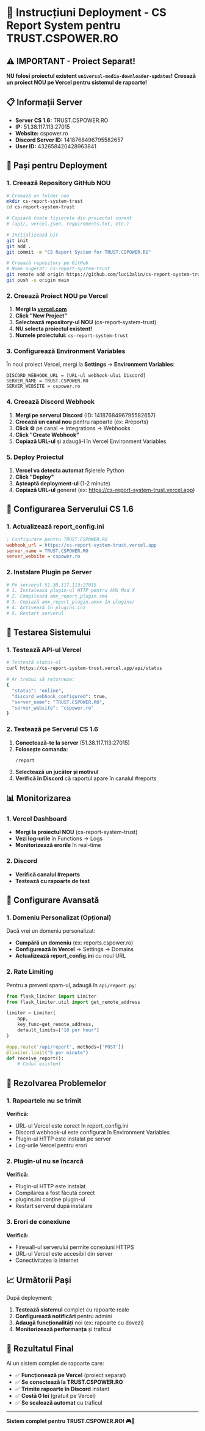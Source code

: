 # 🚀 Instrucțiuni Deployment - CS Report System pentru TRUST.CSPOWER.RO

## ⚠️ IMPORTANT - Proiect Separat!

**NU folosi proiectul existent `universal-media-downloader-updates`!**
**Creează un proiect NOU pe Vercel pentru sistemul de rapoarte!**

## 📋 Informații Server

- **Server CS 1.6:** TRUST.CSPOWER.RO
- **IP:** 51.38.117.113:27015
- **Website:** cspower.ro
- **Discord Server ID:** 1418768496795582657
- **User ID:** 432658420428963841

## 🎯 Pași pentru Deployment

### 1. Creează Repository GitHub NOU

```bash
# Creează un folder nou
mkdir cs-report-system-trust
cd cs-report-system-trust

# Copiază toate fișierele din proiectul curent
# (api/, vercel.json, requirements.txt, etc.)

# Inițializează Git
git init
git add .
git commit -m "CS Report System for TRUST.CSPOWER.RO"

# Creează repository pe GitHub
# Nume sugerat: cs-report-system-trust
git remote add origin https://github.com/luci3alin/cs-report-system-trust.git
git push -u origin main
```

### 2. Creează Proiect NOU pe Vercel

1. **Mergi la [vercel.com](https://vercel.com)**
2. **Click "New Project"**
3. **Selectează repository-ul NOU** (cs-report-system-trust)
4. **NU selecta proiectul existent!**
5. **Numele proiectului:** `cs-report-system-trust`

### 3. Configurează Environment Variables

În noul proiect Vercel, mergi la **Settings** → **Environment Variables**:

```
DISCORD_WEBHOOK_URL = [URL-ul webhook-ului Discord]
SERVER_NAME = TRUST.CSPOWER.RO
SERVER_WEBSITE = cspower.ro
```

### 4. Creează Discord Webhook

1. **Mergi pe serverul Discord** (ID: 1418768496795582657)
2. **Creează un canal nou** pentru rapoarte (ex: #reports)
3. **Click ⚙️** pe canal → Integrations → Webhooks
4. **Click "Create Webhook"**
5. **Copiază URL-ul** și adaugă-l în Vercel Environment Variables

### 5. Deploy Proiectul

1. **Vercel va detecta automat** fișierele Python
2. **Click "Deploy"**
3. **Așteaptă deployment-ul** (1-2 minute)
4. **Copiază URL-ul** generat (ex: https://cs-report-system-trust.vercel.app)

## 🔧 Configurarea Serverului CS 1.6

### 1. Actualizează report_config.ini

```ini
; Configurare pentru TRUST.CSPOWER.RO
webhook_url = https://cs-report-system-trust.vercel.app
server_name = TRUST.CSPOWER.RO
server_website = cspower.ro
```

### 2. Instalare Plugin pe Server

```bash
# Pe serverul 51.38.117.113:27015
# 1. Instalează plugin-ul HTTP pentru AMX Mod X
# 2. Compilează amx_report_plugin.sma
# 3. Copiază amx_report_plugin.amxx în plugins/
# 4. Activează în plugins.ini
# 5. Restart serverul
```

## 🧪 Testarea Sistemului

### 1. Testează API-ul Vercel

```bash
# Testează status-ul
curl https://cs-report-system-trust.vercel.app/api/status

# Ar trebui să returneze:
{
  "status": "online",
  "discord_webhook_configured": true,
  "server_name": "TRUST.CSPOWER.RO",
  "server_website": "cspower.ro"
}
```

### 2. Testează pe Serverul CS 1.6

1. **Conectează-te la server** (51.38.117.113:27015)
2. **Folosește comanda:**
   ```
   /report
   ```
3. **Selectează un jucător și motivul**
4. **Verifică în Discord** că raportul apare în canalul #reports

## 📊 Monitorizarea

### 1. Vercel Dashboard
- **Mergi la proiectul NOU** (cs-report-system-trust)
- **Vezi log-urile** în Functions → Logs
- **Monitorizează erorile** în real-time

### 2. Discord
- **Verifică canalul #reports**
- **Testează cu rapoarte de test**

## 🔧 Configurare Avansată

### 1. Domeniu Personalizat (Opțional)

Dacă vrei un domeniu personalizat:
- **Cumpără un domeniu** (ex: reports.cspower.ro)
- **Configurează în Vercel** → Settings → Domains
- **Actualizează report_config.ini** cu noul URL

### 2. Rate Limiting

Pentru a preveni spam-ul, adaugă în `api/report.py`:

```python
from flask_limiter import Limiter
from flask_limiter.util import get_remote_address

limiter = Limiter(
    app,
    key_func=get_remote_address,
    default_limits=["10 per hour"]
)

@app.route('/api/report', methods=['POST'])
@limiter.limit("5 per minute")
def receive_report():
    # Codul existent
```

## 🐛 Rezolvarea Problemelor

### 1. Rapoartele nu se trimit

**Verifică:**
- URL-ul Vercel este corect în report_config.ini
- Discord webhook-ul este configurat în Environment Variables
- Plugin-ul HTTP este instalat pe server
- Log-urile Vercel pentru erori

### 2. Plugin-ul nu se încarcă

**Verifică:**
- Plugin-ul HTTP este instalat
- Compilarea a fost făcută corect
- plugins.ini conține plugin-ul
- Restart serverul după instalare

### 3. Erori de conexiune

**Verifică:**
- Firewall-ul serverului permite conexiuni HTTPS
- URL-ul Vercel este accesibil din server
- Conectivitatea la internet

## 📈 Următorii Pași

După deployment:

1. **Testează sistemul** complet cu rapoarte reale
2. **Configurează notificări** pentru admini
3. **Adaugă funcționalități** noi (ex: rapoarte cu dovezi)
4. **Monitorizează performanța** și traficul

## 🎯 Rezultatul Final

Ai un sistem complet de rapoarte care:
- ✅ **Funcționează pe Vercel** (proiect separat)
- ✅ **Se conectează la TRUST.CSPOWER.RO**
- ✅ **Trimite rapoarte în Discord** instant
- ✅ **Costă 0 lei** (gratuit pe Vercel)
- ✅ **Se scalează automat** cu traficul

---

**Sistem complet pentru TRUST.CSPOWER.RO! 🎮🚀**
